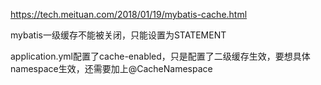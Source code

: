 https://tech.meituan.com/2018/01/19/mybatis-cache.html  

mybatis一级缓存不能被关闭，只能设置为STATEMENT  

application.yml配置了cache-enabled，只是配置了二级缓存生效，要想具体namespace生效，还需要加上@CacheNamespace